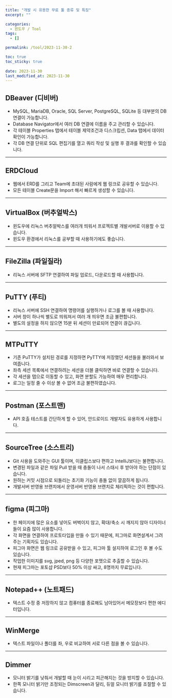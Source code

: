 ```yaml
---
title: "개발 시 유용한 무료 툴 종류 및 특징"
excerpt: ""

categories:
  - 윈도우 / Tool
tags:
  - []

permalink: /tool/2023-11-30-2

toc: true
toc_sticky: true
 
date: 2023-11-30
last_modified_at: 2023-11-30
---
```


## DBeaver (디비버)
- MySQL, MariaDB, Oracle, SQL Server, PostgreSQL, SQLite 등 대부분의 DB 연결이 가능합니다.
- Database Navigator에서 여러 DB 연결에 이름을 주고 관리할 수 있습니다.
- 각 테이블 Properties 탭에서 테이블 제약조건과 디스크립션, Data 탭에서 데이터 확인이 가능합니다.
- 각 DB 연결 단위로 SQL 편집기를 열고 쿼리 작성 및 실행 후 결과를 확인할 수 있습니다.

---

## ERDCloud
- 웹에서 ERD를 그리고 Team에 초대된 사람에게 웹 링크로 공유할 수 있습니다.
- 모든 테이블 Create문을 Import 해서 빠르게 생성할 수 있습니다.

---

## VirtualBox (버추얼박스)
- 윈도우에 리눅스 버추얼박스를 여러개 띄워서 프로젝트별 개발서버로 이용할 수 있습니다.
- 윈도우 환경에서 리눅스를 공부할 때 사용하기에도 좋습니다.

---

## FileZilla (파일질라)
- 리눅스 서버에 SFTP 연결하여 파일 업로드, 다운로드할 때 사용합니다.

---

## PuTTY (푸티)
- 리눅스 서버에 SSH 연결하여 명령어를 실행하거나 로그를 볼 때 사용합니다.
- 서버 창이 하나씩 별도로 띄워져서 여러 개 띄우면 조금 불편합니다.
- 별도의 설정을 하지 않으면 15분 뒤 세션이 만료되어 연결이 끊깁니다.

---

## MTPuTTY
- 기존 PuTTY가 설치된 경로를 지정하면 PyTTY에 저장했던 세션들을 불러와서 보여줍니다.  
- 좌측 세션 목록에서 연결하려는 세션을 더블 클릭하면 바로 연결할 수 있습니다.  
- 각 세션을 탭으로 이동할 수 있고, 화면 분할도 가능하여 매우 편리합니다.
- 로그는 일정 줄 수 이상 볼 수 없어 조금 불편하였습니다.

---

## Postman (포스트맨)
- API 호출 테스트를 간단하게 할 수 있어, 안드로이드 개발자도 유용하게 사용합니다.

---

## SourceTree (소스트리)
- Git 사용을 도와주는 GUI 툴이며, 이클립스보다 편하고 IntelliJ보다는 불편합니다.
- 변경된 파일과 같은 파일 Pull 받을 때 충돌이 나서 스태시 후 받아야 하는 단점이 있습니다.
- 원하는 커밋 시점으로 되돌리는 초기화 기능이 충돌 없이 깔끔하게 됩니다.
- 개발서버 반영용 브랜치에서 운영서버 반영용 브랜치로 체리픽하는 것이 편합니다.

---

## figma (피그마)
- 한 페이지에 많은 요소를 넣어도 버벅이지 않고, 확대/축소 시 깨지지 않아 디자이너들이 요즘 많이 사용합니다.
- 각 화면을 연결하여 프로토타입을 만들 수 있기 때문에, 피그마로 화면설계서 그려주는 기획자도 있습니다.
- 피그마 화면은 웹 링크로 공유받을 수 있고, 피그마 툴 설지하여 로그인 후 볼 수도 있습니다.
- 작업한 이미지를 svg, jped, png 등 다양한 포맷으로 추출할 수 있습니다.
- 현재 피그마는 포토샵 PSD보다 50% 이상 싸고, 8명까지 무료입니다.

---

## Notepad++ (노트패드)
- 텍스트 수정 중 저장하지 않고 컴퓨터를 종료해도 남아있어서 메모장보다 편한 에디터입니다.

---

## WinMerge
- 텍스트 파일이나 폴더를 좌, 우로 비교하여 서로 다른 점을 볼 수 있습니다.

---

## Dimmer
- 모니터 밝기를 낮춰서 개발할 때 눈이 시리고 피곤해지는 것을 방지할 수 있습니다.
- 한쪽 모니터 밝기만 조정되는 Dimscreen과 달리, 듀얼 모니터 밝기를 조절할 수 있습니다.
